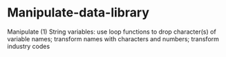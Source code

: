 # Manipulate-data-library

Manipulate 
(1) String variables: use loop functions to drop character(s) of variable names; transform names with characters and numbers; transform industry codes

